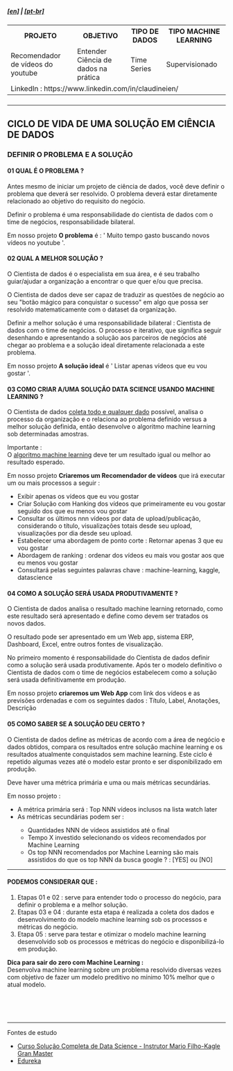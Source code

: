 <h5><a href="blank_">[en]</a> | <a href="blank_">[pt-br]</a>
</h5>
<h5>
<div>
  <table>
    <tr>
      <th>PROJETO</th>
      <th>OBJETIVO</th>
      <th>TIPO DE DADOS</th>
      <th>TIPO MACHINE LEARNING</th>
    </tr>
    <tr>
      <td>Recomendador de vídeos do youtube</td>
      <td>Entender Ciência de dados na prática</td>
      <td>Time Series</td>
      <td>Supervisionado</td>
    </tr>
    <tr>
        <td colspan="4">LinkedIn : https://www.linkedin.com/in/claudineien/</td>
    </tr>
  </table>
</div>
</h5>
<hr>
<h2>CICLO DE VIDA DE UMA SOLUÇÃO EM CIÊNCIA DE DADOS</h2>
<h3>DEFINIR O PROBLEMA E A SOLUÇÃO</h3>
<h4>01 QUAL É O PROBLEMA ?</h4>
<p>Antes mesmo de iniciar um projeto de ciência de dados, você deve definir o problema que deverá ser resolvido. O problema deverá estar diretamente relacionado ao objetivo do requisito do negócio.</p>
<p>Definir o problema é uma responsabilidade do cientista de dados com o time de negócios, responsabilidade bilateral.</p>
<p>Em nosso projeto <strong>O problema</strong> é : ' Muito tempo gasto buscando novos vídeos no youtube '.</p>

<h4>02 QUAL A MELHOR SOLUÇÃO ?</h4>
<p>O Cientista de dados é o especialista em sua área, e é seu trabalho guiar/ajudar a organização a encontrar o que quer e/ou que precisa.</p>
<p>O Cientista de dados deve ser capaz de traduzir as questões de negócio ao seu "botão mágico para conquistar o sucesso" em algo que possa ser resolvido matematicamente com o dataset da organização.</p>
<p>Definir a melhor solução é uma responsabilidade bilateral : Cientista de dados com o time de negócios. O processo e iterativo, que significa seguir desenhando e apresentando a solução aos parceiros de negócios até chegar ao problema e a solução ideal diretamente relacionada a este problema.</p>
<p>Em nosso projeto <strong>A solução ideal</strong> é ' Listar apenas vídeos que eu vou gostar '.</p>

<h4>03 COMO CRIAR A/UMA SOLUÇÃO DATA SCIENCE USANDO MACHINE LEARNING ?</h4>
<p>O Cientista de dados <a href="/0-documentation/0-ciclo-de-vida0.md">coleta todo e qualquer dado</a> possível, analisa o processo da organização e o relaciona ao problema definido versus a melhor solução definida, então desenvolve o algoritmo machine learning sob determinadas amostras.</p>
<p>Importante : <br>
O <a href="/0-documentation/0-ciclo-de-vida0.md">algoritmo machine learning</a> deve ter um resultado igual ou melhor ao resultado esperado.</p>
<p>Em nosso projeto <strong>Criaremos um Recomendador de vídeos</strong> que irá executar um ou mais processos a seguir :
    <ul>
        <li>Exibir apenas os vídeos que eu vou gostar</li>
		<li>Criar Solução com Hanking dos vídeos que primeiramente eu vou gostar seguido dos que eu menos vou gostar</li>
        <li>Consultar os últimos nnn vídeos por data de upload/publicação, considerando o título, visualizações totais desde seu upload, visualizações por dia desde seu upload.</li>
        <li>Estabelecer uma abordagem de ponto corte : Retornar apenas 3 que eu vou gostar</li>
        <li>Abordagem de ranking : ordenar dos vídeos eu mais vou gostar aos que eu menos vou gostar</li>
        <li>Consultará pelas seguintes palavras chave : machine-learning, kaggle, datascience</li>
    </ul>
</p>

<h4>04 COMO A SOLUÇÃO SERÁ USADA PRODUTIVAMENTE ?</h4>
<p>O Cientista de dados analisa o resultado machine learning retornado, como este resultado será apresentado e define como devem ser tratados os novos dados.</p>
<p>O resultado pode ser apresentado em um Web app, sistema ERP, Dashboard, Excel, entre outros fontes de visualização.</p>
<p>No primeiro momento é responsabilidade do Cientista de dados definir como a solução será usada produtivamente. Após ter o modelo definitivo o Cientista de dados com o time de negócios estabelecem como a solução será usada definitivamente em produção.</p>
<p>Em nosso projeto <strong>criaremos um Web App</strong> com link dos vídeos e as previsões ordenadas e com os seguintes dados : Título, Label, Anotações, Descrição</p>

<h4>05 COMO SABER SE A SOLUÇÃO DEU CERTO ?</h4>
<p>O Cientista de dados define as métricas de acordo com a área de negócio e dados obtidos, compara os resultados entre solução machine learning e os resultados atualmente conquistados sem machine learning. Este ciclo é repetido algumas vezes até o modelo estar pronto e ser disponibilizado em produção.</p>
<p>Deve haver uma métrica primária e uma ou mais métricas secundárias.</p>
<p>Em nosso projeto :
    <ul>
        <li>A métrica primária será : Top NNN vídeos inclusos na lista watch later</li>
		<li>As métricas secundárias podem ser :</li>
        <ul>
            <li>Quantidades NNN de vídeos assistidos até o final</li>
            <li>Tempo X investido selecionando os vídeos recomendados por Machine Learning</li>
            <li>Os top NNN recomendados por Machine Learning são mais assistidos do que os top NNN da busca google ? : [YES] ou [NO]</li>
        </ul>
    </ul>
</p>
<hr>
<h4>PODEMOS CONSIDERAR QUE :</h4>
    <ol>
        <li>Etapas 01 e 02 : serve para entender todo o processo do negócio, para definir o problema e a melhor solução.</li>
        <li>Etapas 03 e 04 : durante esta etapa é realizada a coleta dos dados e desenvolvimento do modelo machine learning sob os processos e métricas do negócio.</li>
        <li>Etapa 05 : serve para testar e otimizar o modelo machine learning desenvolvido sob os processos e métricas do negócio e disponibilizá-lo em produção.</li>
    </ol>

<p><strong>Dica para sair do zero com Machine Learning :</strong><br>
Desenvolva machine learning sobre um problema resolvido diversas vezes com objetivo de fazer um modelo preditivo no mínimo 10% melhor que o atual modelo.</p>
<br><br><br>
<hr>
<p>Fontes de estudo
    <ul>
        <li><a href="https://curso.mariofilho.com/">   
        Curso Solução Completa de Data Science - Instrutor Mario Filho-Kagle Gran Master</a></li>
        <li><a href="https://www.edureka.co/blog/data-science-projects/#A%20Basic%20Approach%20To%20Solving%20A%20Problem%20Using%20Data%20Science">Edureka</a></li>
    </ul>
</p>
